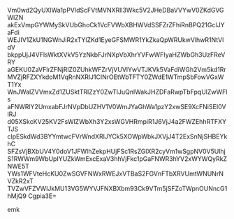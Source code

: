 Vm0wd2QyUXlWa1pPVldScFVtMVNXRll3Wkc5V2JHeDBaVVYwV0ZKdGVGWlZN
akExVmpGYWMySkVUbGhoCk1VcFVWbXBHWVdSSFZrZFhiRnBPQ21GclJYaFdi
WEJIV1ZkU1NGWnJiR2xTYlZKd1EyeGFSMWR1YkZkaQpWRUkwVlhwR1NtVldV
bkppUjJ4VFlsWktXVkV5YzNkbFJrNXpVbXhrYVFwWFIyaHZWbGh3UzFReVRY
aGEKU0ZaVFlrZFNjRlZ0ZUhkWFZrVjVUVlYwVTJKVk5VaFdiWGh2Vm5kd1Rr
MVZjRFZXYkdoM1VqRnNXRlJ1ClNrOEtWbTFTY0ZWdE1WTmpSbFowVGxWT1Yx
WnJWalZVVmxZd1ZUSktTRlZzY0ZwTlJuQnlWakJHZDFaRwpTbFpqUlZwWFls
aFNWRlY2UmxabFJrNVpDbUZHV1V0WmJYaGhWa1pzY2xwSE9XcFNiSEI0VlRJ
d05XSkcKV25KV2FsWlZWbXh3Y2xsWGVHRmpiR1J6VjJ4a2FWZEhhRTFXYTJS
clpESkdWd3BYYmtwcFVrWndXRlJYCk5XOWpWbkJXVjJ4T2ExSnNjSHBEYkhC
SFZsVjBXbUV4Y0doV1JFWlhZekpHUjFSc1RsZGlXR2cyVm1wSgpNV0V5Ulhj
S1RWWm9WbUpIYUZkWmExcExaV3hhVjFkc1pGaFNWR3hYV2xWYWQyRkZNWE5T
YWs1WFVteHcKU0ZwSGVFNWxRWEJxVTBaS2FGVnFTbXRVUmtWNUNrNVZkR2xT
TVZwVFZVWlJkMU13VG5WYVJFNXBXbm93Ck9VTm5jSFZoTWpnOUNncG1hMjQ9
Cgpia3E=

emk